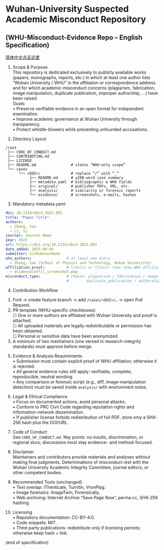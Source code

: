 # Wuhan-University Suspected Academic Misconduct Repository  
## (WHU-Misconduct-Evidence Repo – English Specification)
[简体中文点击这里](README_ZH.md)
1. Scope & Purpose  
This repository is dedicated exclusively to publicly available works (papers, monographs, reports, etc.) in which at least one author lists “Wuhan University / WHU” in the affiliation or correspondence address and for which academic-misconduct concerns (plagiarism, fabrication, image manipulation, duplicate publication, improper authorship, …​) have been raised.  
Goals:  
• Preserve verifiable evidence in an open format for independent examination.  
• Improve academic governance at Wuhan University through transparency.  
• Protect whistle-blowers while preventing unfounded accusations.

2. Directory Layout  
```
/root
 ├── CODE_OF_CONDUCT.md
 ├── CONTRIBUTING.md
 ├── LICENSE
 ├── README.md                # states “WHU-only scope”
 └── cases
      └── <DOI>/              # replace “/” with “_”
           ├── README.md      # ≤200-word case summary
           ├── metadata.yaml  # bibliographic & WHU fields
           ├── original/      # publisher PDFs, XML, etc.
           ├── analysis/      # similarity or forensic reports
           └── evidence/      # screenshots, e-mails, hashes
```

3. Mandatory metadata.yaml  
```yaml
doi: 10.1234/abcd.2023.001
title: "Paper Title"
authors:
  - Zhang, San
  - Li, Si
journal: Journal Name
year: 2023
url: https://doi.org/10.1234/abcd.2023.001
date_added: 2025-08-04
submitter: GitHubUserName
whu_authors:                # at least one entry
  - Zhang, San (School of Physics and Technology, Wuhan University)
affiliation_proof:          # link(s) or file(s) that show WHU affiliation
  - evidence/affil_screenshot.png
misconduct_type:            # choose: plagiarism / fabrication / image_manipulation /
                            #        duplicate_publication / authorship / other
```

4. Contribution Workflow  
1) Fork → create feature branch → add `/cases/<DOI>/…` → open Pull Request.  
2) PR template (WHU-specific checkboxes):  
   ☐ One or more authors are affiliated with Wuhan University and proof is attached.  
   ☐ All uploaded materials are legally redistributable or permission has been obtained.  
   ☐ Personal or sensitive data have been anonymized.  
3) A minimum of two maintainers (one versed in research-integrity standards) must approve before merge.

5. Evidence & Analysis Requirements  
• Submission must contain explicit proof of WHU affiliation; otherwise it is rejected.  
• All general evidence rules still apply: verifiable, complete, reproducible, neutral wording.  
• Any comparison or forensic script (e.g., diff, image-manipulation detection) must be saved inside `analysis/` with environment notes.


6. Legal & Ethical Compliance  
• Focus on documented actions, avoid personal attacks.  
• Conform to PRC Civil Code regarding reputation rights and information-network dissemination.  
• If publisher license forbids redistribution of full PDF, store only a SHA-256 hash plus the DOI/URL.

7. Code of Conduct  
See `CODE_OF_CONDUCT.md`. Key points: no insults, discrimination, or regional slurs; discussions must stay evidence- and method-focused.

8. Disclaimer  
Maintainers and contributors provide materials and analyses without making final judgments. Determinations of misconduct rest with the Wuhan University Academic Integrity Committee, journal editors, or other competent bodies.

9. Recommended Tools (unchanged)  
• Text overlap: iThenticate, Turnitin, VronPlag.  
• Image forensics: ImageTwin, Forensically.  
• Web archiving: Internet Archive “Save Page Now”, perma.cc, SHA-256 hashing.

10. Licensing  
• Repository documentation: CC-BY-4.0.  
• Code snippets: MIT.  
• Third-party publications: redistribute only if licensing permits; otherwise keep hash + link.

(end of specification)
